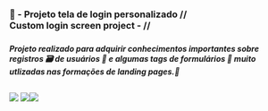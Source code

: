 <h3>🚀 - Projeto tela de login personalizado //<br>Custom login screen project - //<h3> 

<h5>Projeto realizado para adquirir conhecimentos importantes sobre registros 🗃️  de usuários 🪪 e algumas tags de formulários 📝 muito utlizadas nas formações de landing pages.📌</h5>

<h2></h2>

<img src="https://img.icons8.com/fluency/48/html-5.png"> <img src="https://img.icons8.com/external-ddara-lineal-color-ddara/64/external-gamer-professions-ddara-lineal-color-ddara.png"><img src="https://img.icons8.com/fluency/48/css3.png">









